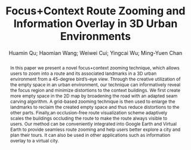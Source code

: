 ---
layout: technique
title: "Focus+Context Route Zooming and Information Overlay in 3D Urban Environments"
classifications:
    system_type: "False"
    technique: "True"
    design_study: "False"
    evaluation: "False"
    data: "False"
    analysis: "False"
    generation: "False"
    curation_and_transformation: "False"
    management: "False"
    modeling: "False"
    urban_analysis: "False"
    visualization: "True"
    sunlight_access: "False"
    wind_ventilation: "False"
    view_impact: "False"
    energy: "False"
    damage_and_disaster_management: "False"
    climate: "False"
    sound: "False"
    property_cadastre: "False"
    other_use: "True"
    lookup: "False"
    browse: "False"
    locate: "True"
    explore: "False"
    identify: "True"
    compare: "True"
    summarize: "False"
    distribution: "False"
    trends: "False"
    outliers: "False"
    extremes: "False"
    features: "True"
    target_discovery: "True"
    target_access: "True"
    spatial_relation: "True"
    buildings: "True"
    streets: "True"
    nature: "False"
    uniform_discretization: "False"
    structural_subdivision: "False"
    univariate: "True"
    multivariate: "False"
    volumetric: "False"
    temporal: "False"
    sensing: "False"
    statistical: "False"
    simulation_based: "False"
    learning_based: "False"
    surveyed: "False"
    site: "False"
    block: "False"
    multi_block: "True"
    city: "True"
    va_wo_model: "True"
    post_model: "False"
    model_integrated: "False"
    assisted_models: "False"
    overlay: "True"
    embedded: "False"
    linked: "False"
    temporal_jx: "False"
    spatial_jx: "False"
    filter: "False"
    aggregate: "False"
    embed: "False"
    glyphs: "False"
    bar_charts: "False"
    scatterplots: "False"
    linegraphs: "False"
    matrix: "False"
    grid: "False"
    boxplot: "False"
    parallel_coordinates: "False"
    map_2d: "False"
    map_3d: "True"
    walking: "False"
    steering: "False"
    selection_based: "False"
    manipulation_based: "True"
    distortion: "True"
    ghosting: "False"
    culling: "False"
    birds_view: "False"
    multi_view: "False"
    assisted_steering: "False"
    other: "False"
    vr_cave: "False"
    ar: "False"
    desktop: "True"
    mobile: "False"
    case_study: "True"
    user_study: "True"
    statistical_evaluation: "False"
    expert_interviews: "False"
key: "HR48T2KZ"
item_type: "journalArticle"
publication_year: "2009"
author: "Huamin Qu; Haomian Wang; Weiwei Cui; Yingcai Wu; Ming-Yuen Chan"
publication_title: "IEEE Transactions on Visualization and Computer Graphics"
isbn: "nan"
issn: "1077-2626"
doi: "10.1109/TVCG.2009.144"
url_paper: "http://ieeexplore.ieee.org/document/5290772/"
abstract_note: "nan"
date_added: "2023-01-29 23:55:07"
date_modified: "2023-01-29 23:55:07"
access_date: "2023-01-29 23:55:07"
pages: "1547-1554"
num_pages: "nan"
issue: "6"
volume: "15.0"
number_of_volumes: "nan"
journal_abbreviation: "IEEE Trans. Visual. Comput. Graphics"
short_title: "nan"
series: "nan"
series_number: "nan"
series_text: "nan"
series_title: "nan"
publisher: "nan"
place: "nan"
language: "nan"
rights: "nan"
type: "nan"
archive: "nan"
archive_location: "nan"
library_catalog: "DOI.org (Crossref)"
call_number: "nan"
extra: "nan"
notes: "nan"
link_attachments: "nan"
manual_tags: "nan"
automatic_tags: "nan"
editor: "nan"
series_editor: "nan"
translator: "nan"
contributor: "nan"
attorney_agent: "nan"
book_author: "nan"
cast_member: "nan"
commenter: "nan"
composer: "nan"
cosponsor: "nan"
counsel: "nan"
interviewer: "nan"
producer: "nan"
recipient: "nan"
reviewed_author: "nan"
scriptwriter: "nan"
words_by: "nan"
guest: "nan"
number: "nan"
edition: "nan"
running_time: "nan"
scale: "nan"
medium: "nan"
artwork_size: "nan"
filing_date: "nan"
application_number: "nan"
assignee: "nan"
issuing_authority: "nan"
country: "nan"
meeting_name: "nan"
conference_name: "nan"
court: "nan"
references: "nan"
reporter: "nan"
legal_status: "nan"
priority_numbers: "nan"
programming_language: "nan"
version: "nan"
system: "nan"
code: "nan"
code_number: "nan"
section: "nan"
session: "nan"
committee: "nan"
history: "nan"
legislative_body: "nan"
abstract: "In this paper we present a novel focus+context zooming technique, which allows users to zoom into a route and its associated landmarks in a 3D urban environment from a 45-degree bird’s-eye view. Through the creative utilization of the empty space in an urban environment, our technique can informatively reveal the focus region and minimize distortions to the context buildings. We first create more empty space in the 2D map by broadening the road with an adapted seam carving algorithm. A grid-based zooming technique is then used to enlarge the landmarks to reclaim the created empty space and thus reduce distortions to the other parts. Finally,an occlusion-free route visualization scheme adaptively scales the buildings occluding the route to make the route always visible to users. Our method can be conveniently integrated into Google Earth and Virtual Earth to provide seamless route zooming and help users better explore a city and plan their tours. It can also be used in other applications such as information overlay to a virtual city."
---